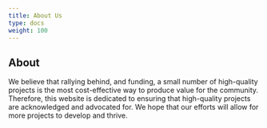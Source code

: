 ```yaml
---
title: About Us
type: docs
weight: 100
---
```


## About

We believe that rallying behind, and funding, a small number of high-quality projects is the most cost-effective way to produce value for the community.  Therefore, this website is dedicated to ensuring that high-quality projects are acknowledged and advocated for.  We hope that our efforts will allow for more projects to develop and thrive.
